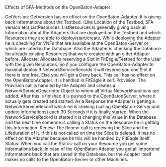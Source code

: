 Effects of SFA-Methods on the OpenBaton-Adapter:

GetVersion:
  GetVersion has no effect on the OpenBaton-Adapter.
  It is giving back informations about the Testbed.
  (Like Location of the Testbed, SFA version etc)
ListResources:
  ListResources is generally giving back all Information about the Adapters that are deployed on the Testbed
  and which Resources they are able to deploy/start/create.
  While deploying the Adapter he is checking for VNFs that are available at the OpenBaton-Server or which are safed in the Database.
  Also the Adapter is checking the Database for already existing Resources that were created with an older Adapter before.
Allocate:
   Allocate is reserving a Slot in FitEagle/Testbed for the User with the given Resources.
   So if you configure the OpenBaton-Adapter to maximal deploy 3 NetworkServiceRecords it will reserve you 
   one Slot if there is one free. Else you will get a Deny back.
  This call has no effect on the OpenBatonAdapter. It is handled in FitEagle it self.
Provision:
  The Provision call is handled by the Adapter and creates a NetworkServiceDescriptor Object to whom all
  VirtualNetworkFunctions are added. After this is finished it is pushed to the OpenBatonServer, where it 
  actually gets created and started.
  As a Response the Adapter is getting a NetworkServiceRecord which he is cheking (calling OpenBaton-Server and update Informations) 
  each 30 Seconds if it is finally started.
  When the NetworkServiceRecord is started it is changing this Value in the Database and the next time someone is calling a
  Status on the Resource he is getting this Information.
Renew:
  The Renew-call is renewing the Slice and the Lifeduration of it. If this is not called on time the Slice is deleted.
  It has no effect on the Adapter because he this will be handled by FitEagle itself.
Status:
  When you call the Status-call on your Resource you get some Informations back.
  In case of the OpenBaton-Adapter you get all importend Informations back that are saved in the Database,
  but the Adapter itself makes no calls to the OpenBaton-Server or other Machines.

